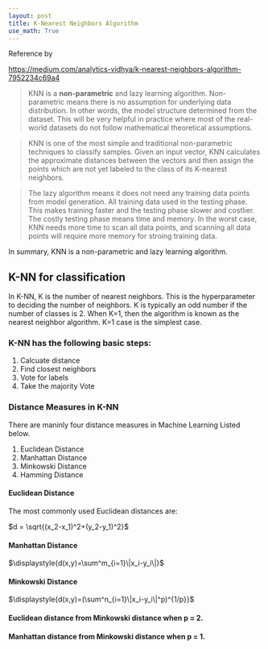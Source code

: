 ```yaml
---
layout: post
title: K-Nearest Neighbors Algorithm
use_math: True
---
```

Reference by 

https://medium.com/analytics-vidhya/k-nearest-neighbors-algorithm-7952234c69a4

> KNN is a **non-parametric** and lazy learning algorithm. Non-parametric means there is no assumption for underlying data distribution.
> In other words, the model structure determined from the dataset.
> This will be very helpful in practice where most of the real-world datasets do not follow mathematical theoretical assumptions.


> KNN is one of the most simple and traditional non-parametric techniques to classify samples.
> Given an input vector, KNN calculates the approximate distances between the vectors and then assign the points which are not yet labeled to the class of its K-nearest neighbors.


> The lazy algorithm means it does not need any training data points from model generation.
> All training data used in the testing phase.
> This makes training faster and the testing phase slower and costlier.
> The costly testing phase means time and memory.
> In the worst case, KNN needs more time to scan all data points, and scanning all data points will require more memory for stroing training data.

In summary, KNN is a non-parametric and lazy learning algorithm.

## K-NN for classification

In K-NN, K is the number of nearest neighbors. This is the hyperparameter to deciding the number of neighbors.
K is typically an odd number if the number of classes is 2. When K=1, then the algorithm is known as the nearest neighbor algorithm.
K=1 case is the simplest case. 

### K-NN has the following basic steps:

1. Calcuate distance
2. Find closest neighbors
3. Vote for labels
4. Take the majority Vote

### Distance Measures in K-NN

There are maninly four distance measures in Machine Learning Listed below.

1. Euclidean Distance
2. Manhattan Distance
3. Minkowski Distance
4. Hamming Distance


#### Euclidean Distance
The most commonly used Euclidean distances are:

$d = \sqrt{(x_2-x_1)^2+(y_2-y_1)^2}$

#### Manhattan Distance

$\displaystyle{d(x,y)=\sum^m_{i=1}\|x_i-y_i\|}$

#### Minkowski Distance

$\displaystyle{d(x,y)=(\sum^n_{i=1}\|x_i-y_i\|^p)^{1/p}}$

#### Euclidean distance from Minkowski distance when p = 2.
#### Manhattan distance from Minkowski distance when p = 1.

